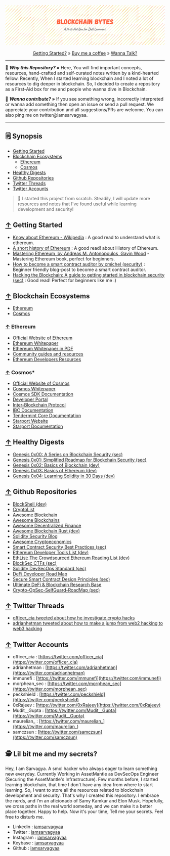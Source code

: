 <div align="center">
	<a href="https://github.com/iamsarvagyaa/BlockchainBytes"><img src="static/banner.png" alt="Blockchain Bytes"></a><br/>
</div>
<p align="center">
  <a href="#getting-started">Getting Started?</a> »
  <a href="https://www.buymeacoffee.com/iamsarvagyaa">Buy me a coffee</a> »
  <a href="#contact-me">Wanna Talk?</a></a>
</p>

***

:rocket: ***Why this Repository? »*** Here, You will find important concepts, resources, hand-crafted and self-curated notes written by a kind-hearted fellow. Recently, When I started learning blockchain and I noted a lot of resources to dig deeper in blockchain. So, I decided to create a repository as a First-Aid box for me and people who wanna dive in Blockchain.

:handshake: ***Wanna contribute? »*** If you see something wrong, incorrectly interpreted or wanna add something then open an issue or send a pull request. We appreciate your contribution and all suggestions/PRs are welcome. You can also ping me on twitter@iamsarvagyaa.

***

<a name="synopsis"></a>
## :spiral_notepad: Synopsis

- [Getting Started](#getting-started)
- [Blockchain Ecosystems](#blockchain-ecosystems)
	- [Ethereum](#ethereum)
	- [Cosmos](#cosmos)
- [Healthy Digests](#healthy-digests)
- [Github Repositories](#github-repositories)
- [Twitter Threads](#twitter-threads)
- [Twitter Accounts](#twitter-accounts)

> 📣 I started this project from scratch. Steadily, I will update more resources and notes that I've found useful while learning development and security!

<a name="getting-started"></a>
## [↑](#synopsis) Getting Started

- [Know about Ethereum - Wikipedia](https://en.wikipedia.org/wiki/Ethereum) : A good read to understand what is ethereum.
- [A short history of Ethereum](https://media.consensys.net/a-short-history-of-ethereum-a8fdc5b4362c) : A good read! about History of Ethereum.
- [Mastering Ethereum, by Andreas M. Antonopoulos, Gavin Wood](https://github.com/ethereumbook/ethereumbook) - Mastering Ethereum book, perfect for beginners.
- [How to become a smart contract auditor by cmichel (security)](https://cmichel.io/how-to-become-a-smart-contract-auditor/) : Beginner friendly blog-post to become a smart contract auditor.
- [Hacking the Blockchain: A guide to getting started in blockchain security (sec)](https://medium.com/immunefi/hacking-the-blockchain-an-ultimate-guide-4f34b33c6e8b) : Good read! Perfect for beginners like me :)

<a name="blockchain-ecosystems"></a>
## [↑](#synopsis) Blockchain Ecosystems

- [Ethereum](#ethereum)
- [Cosmos](#cosmos)

<a name="ethereum"></a>
### [↑](#synopsis) Ethereum

- [Official Website of Ethereum](https://ethereum.org/)
- [Ethereum Whitepaper](https://ethereum.org/en/whitepaper/)
- [Ethereum Whitepaper in PDF](https://ethereum.org/669c9e2e2027310b6b3cdce6e1c52962/Ethereum_White_Paper_-_Buterin_2014.pdf)
- [Community guides and resources](https://ethereum.org/en/learn/)
- [Ethereum Developers Resources](https://ethereum.org/en/developers/)

<a name="cosmos"></a>
### [↑](#synopsis) Cosmos*

- [Official Website of Cosmos](https://cosmos.network)
- [Cosmos Whitepaper](https://v1.cosmos.network/resources/whitepaper)
- [Cosmos SDK Documentation](https://docs.cosmos.network)
- [Developer Portal](https://tutorials.cosmos.network)
- [Inter-Blockchain Protocol](https://ibcprotocol.org)
- [IBC Documentation](https://github.com/cosmos/ibc/raw/old/papers/2020-05/build/paper.pdf)
- [Tendermint Core Documentation](https://docs.tendermint.com/)
- [Starport Website](https://starport.com)
- [Starport Documentation](https://docs.starport.com)

<a name="healthy-digests"></a>
## [↑](#synopsis) Healthy Digests

- [Genesis 0x00: A Series on Blockchain Security (sec)](https://devansh.xyz/blockchain-security/2021/09/13/genesis.html)
- [Genesis 0x01: Simplified Roadmap for Blockchain Security (sec)](https://devansh.xyz/blockchain-security/2021/09/17/genesis-0x01.html)
- [Genesis 0x02: Basics of Blockchain (dev)](https://devansh.xyz/blockchain-security/2021/09/23/genesis-0x02.html)
- [Genesis 0x03: Basics of Ethereum (dev)](https://devansh.xyz/blockchain-security/2021/10/01/genesis-0x03.html)
- [Genesis 0x04: Learning Solidity in 30 Days (dev)](https://devansh.xyz/blockchain-security/2021/10/16/genesis-0x04.html)

<a name="github-repositories"></a>
## [↑](#synopsis) Github Repositories

- [BlockShell (dev)](https://github.com/daxeel/blockshell)
- [CryptoList](https://github.com/coinpride/CryptoList)
- [Awesome Blockchain](https://github.com/yjjnls/awesome-blockchain)
- [Awesome Blockchains](https://github.com/openblockchains/awesome-blockchains)
- [Awesome Decentralized Finance](https://github.com/ong/awesome-decentralized-finance)
- [Awesome Blockchain Rust (dev)](https://github.com/rust-in-blockchain/awesome-blockchain-rust)
- [Solidity Security Blog](https://github.com/sigp/solidity-security-blog)
- [Awesome Cryptoeconomics](https://github.com/jpantunes/awesome-cryptoeconomics)
- [Smart Contract Security Best Practices (sec)](https://github.com/ConsenSys/smart-contract-best-practices)
- [Ethereum Developer Tools List (dev)](https://github.com/ConsenSys/ethereum-developer-tools-list)
- [EthList: The Crowdsourced Ethereum Reading List (dev)](https://github.com/Scanate/EthList)
- [BlockSec CTFs (sec)](https://github.com/blockthreat/blocksec-ctfs#readme)
- [Solidity DevSecOps Standard (sec)](https://github.com/morphean-sec/Solidity-DevSecOps-Standard)
- [DeFi Developer Road Map](https://github.com/OffcierCia/DeFi-Developer-Road-Map)
- [Secure Smart Contract Design Principles (sec)](https://github.com/morphean-sec/secure-smart-contract-design-principles)
- [Ultimate DeFi & Blockchain Research Base](https://github.com/OffcierCia/ultimate-defi-research-base)
- [Crypto-OpSec-SelfGuard-RoadMap (sec)](https://github.com/OffcierCia/Crypto-OpSec-SelfGuard-RoadMap)

<a name="twitter-threads"></a>
## [↑](#synopsis) Twitter Threads

- [officer_cia tweeted about how he investigate crypto hacks](https://twitter.com/officer_cia/status/1493395239905734667?s=20&t=FNXlIEYi1G8bKPwxn0_wxg)
- [adrianhetman tweeted about how to make a jump from web2 hacking to web3 hacking](https://twitter.com/adrianhetman/status/1475550508354093072?s=20&t=FNXlIEYi1G8bKPwxn0_wxg)

<a name="twitter-accounts"></a>
## [↑](#synopsis) Twitter Accounts

- officer_cia : [https://twitter.com/officer_cia](https://twitter.com/officer_cia)
- adrianhetman : [https://twitter.com/adrianhetman](https://twitter.com/adrianhetman)
- immunefi : [https://twitter.com/immunefi](https://twitter.com/immunefi)
- morphean_sec : [https://twitter.com/morphean_sec](https://twitter.com/morphean_sec)
- peckshield : [https://twitter.com/peckshield](https://twitter.com/peckshield)
- 0xRajeev : [https://twitter.com/0xRajeev](https://twitter.com/0xRajeev)
- Mudit_\_Gupta : [https://twitter.com/Mudit__Gupta](https://twitter.com/Mudit__Gupta)
- maurelian_ : [https://twitter.com/maurelian_](https://twitter.com/maurelian_)
- samczsun : [https://twitter.com/samczsun](https://twitter.com/samczsun)

<a name="contact-me"></a>
## 🕵️ Lil bit me and my secrets?
Hey, I am Sarvagya. A smol hacker who always eager to learn something new everyday. Currently Working in AssetMantle as DevSecOps Engineer (Securing the AssetMantle's Infrastructure). Few months before, I started learning blockchain, that time I don't have any idea from where to start learning. So, I want to store all the resources related to blockchain development and security. That's why I created this repository. I embrace the nerds, and I’m an aficionado of Samy Kamkar and Elon Musk. Hopefully, we cross paths in the real world someday, and we can make it a better place together. Happy to help. Now it's your time, Tell me your secrets. Feel free to disturb me.

- Linkedin : [iamsarvagyaa](https://www.linkedin.com/in/iamsarvagyaa/)
- Twitter : [iamsarvagyaa](https://twitter.com/iamsarvagyaa)
- Instagram : [iamsarvagyaa](https://instagram.com/iamsarvagyaa)
- Keybase : [iamsarvagyaa](https://keybase.io/iamsarvagyaa)
- Github : [iamsarvagyaa](https://github.com/iamsarvagyaa)

